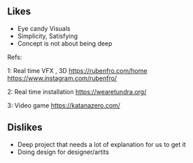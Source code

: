 ## Likes
- Eye candy Visuals
- Simplicity, Satisfying
- Concept is not about being deep

Refs:

1: Real time VFX , 3D
https://rubenfro.com/home
https://www.instagram.com/rubenfro/

2: Real time installation
https://wearetundra.org/

3: Video game
https://katanazero.com/



## Dislikes
- Deep project that needs a lot of explanation for us to get it
- Doing design for designer/artits



